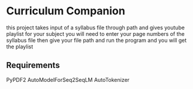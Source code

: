 # Curriculum Companion

this project takes input of a syllabus file through path and gives youtube playlist for your subject
you will need to enter your page numbers of the syllabus file then give your file path and run the program and you will get the playlist

## Requirements

PyPDF2
AutoModelForSeq2SeqLM
AutoTokenizer
